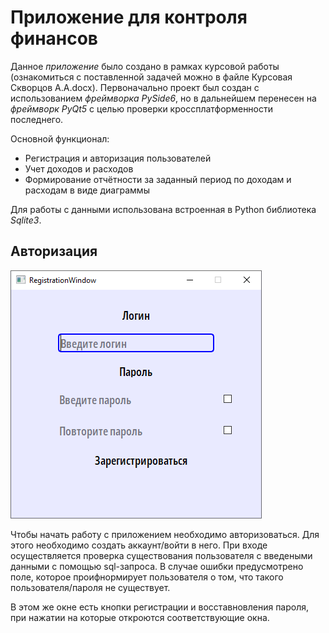 # **Приложение для контроля финансов**

Данное *приложение* было создано в рамках курсовой работы (ознакомиться с поставленной задачей можно в файле Курсовая Скворцов А.А.docx). Первоначально проект был создан с использованием *фреймворка PySide6*, но в дальнейшем перенесен на *фреймворк PyQt5* с целью проверки кроссплатформенности последнего.

Основной функционал:
+ Регистрация и авторизация пользователей
+ Учет доходов и расходов
+ Формирование отчётности за заданный период по доходам и расходам в виде диаграммы

Для работы с данными использована встроенная в Python библиотека *Sqlite3*.

## **Авторизация**
![](https://github.com/AlexSkvorz/FinanceProject/blob/main/ScreensForREADME/Авторизация_Ошибка.png)

Чтобы начать работу с приложением необходимо авторизоваться. Для этого необходимо создать аккаунт/войти в него. При входе осуществляется проверка существования пользователя с введеными данными с помощью sql-запроса. В случае ошибки предусмотрено поле, которое проифнормирует пользователя о том, что такого пользователя/пароля не существует. 

В этом же окне есть кнопки регистрации и восставновления пароля, при нажатии на которые откроются соответствующие окна. 